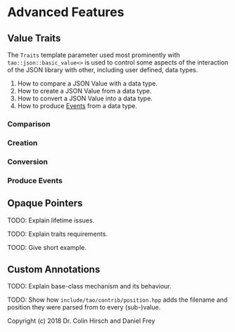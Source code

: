 # Advanced Features

## Value Traits

The `Traits` template parameter used most prominently with `tao::json::basic_value<>` is used to control some aspects of the interaction of the JSON library with other, including user defined, data types.

1. How to compare a JSON Value with a data type.
2. How to create a JSON Value from a data type.
3. How to convert a JSON Value into a data type.
4. How to produce [Events](Events-Interface.md) from a data type.

### Comparison

### Creation

### Conversion

### Produce Events

## Opaque Pointers

TODO: Explain lifetime issues.

TODO: Explain traits requirements.

TOOD: Give short example.

## Custom Annotations

TODO: Explain base-class mechanism and its behaviour.

TODO: Show how `include/tao/contrib/position.hpp` adds the filename and position they were parsed from to every (sub-)value.

Copyright (c) 2018 Dr. Colin Hirsch and Daniel Frey
